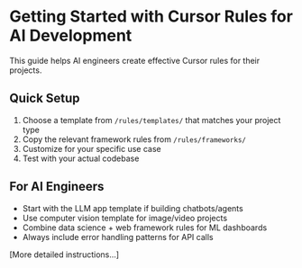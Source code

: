 # Getting Started with Cursor Rules for AI Development

This guide helps AI engineers create effective Cursor rules for their projects.

## Quick Setup

1. Choose a template from `/rules/templates/` that matches your project type
2. Copy the relevant framework rules from `/rules/frameworks/`
3. Customize for your specific use case
4. Test with your actual codebase

## For AI Engineers

- Start with the LLM app template if building chatbots/agents
- Use computer vision template for image/video projects  
- Combine data science + web framework rules for ML dashboards
- Always include error handling patterns for API calls

[More detailed instructions...]
